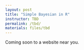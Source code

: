 ```yaml
---
layout: post
title: "Simple Bayesian in R"
instructor: TBD
permalink: /tbd/
materials: files/tbd
---
```


Coming soon to a website near you.
